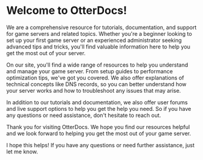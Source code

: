 # Welcome to OtterDocs!

We are a comprehensive resource for tutorials, documentation, and support for game servers and related topics. Whether you're a beginner looking to set up your first game server or an experienced administrator seeking advanced tips and tricks, you'll find valuable information here to help you get the most out of your server.

On our site, you'll find a wide range of resources to help you understand and manage your game server. From setup guides to performance optimization tips, we've got you covered. We also offer explanations of technical concepts like DNS records, so you can better understand how your server works and how to troubleshoot any issues that may arise.

In addition to our tutorials and documentation, we also offer user forums and live support options to help you get the help you need. So if you have any questions or need assistance, don't hesitate to reach out.

Thank you for visiting OtterDocs. We hope you find our resources helpful and we look forward to helping you get the most out of your game server.

I hope this helps! If you have any questions or need further assistance, just let me know.